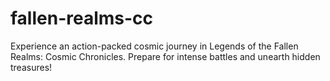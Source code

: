 # fallen-realms-cc
 Experience an action-packed cosmic journey in Legends of the Fallen Realms: Cosmic Chronicles. Prepare for intense battles and unearth hidden treasures!
